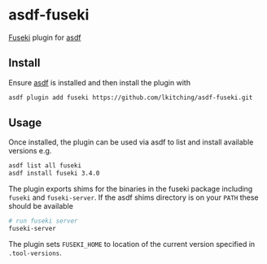 # asdf-fuseki
[Fuseki](https://jena.apache.org/documentation/fuseki2/) plugin for [asdf](https://asdf-vm.com/)

## Install
Ensure [asdf](https://asdf-vm.com/) is installed and then install the plugin with

```bash
asdf plugin add fuseki https://github.com/lkitching/asdf-fuseki.git
```

## Usage
Once installed, the plugin can be used via asdf to list and install available versions e.g.

```bash
asdf list all fuseki
asdf install fuseki 3.4.0
```

The plugin exports shims for the binaries in the fuseki package including `fuseki` and `fuseki-server`. If the asdf shims directory is
on your `PATH` these should be available

```bash
# run fuseki server
fuseki-server
```

The plugin sets `FUSEKI_HOME` to location of the current version specified in `.tool-versions`.